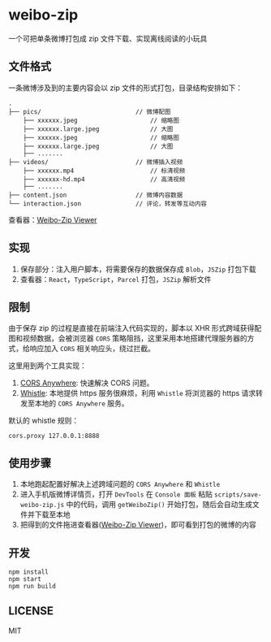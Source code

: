 # weibo-zip
一个可把单条微博打包成 zip 文件下载、实现离线阅读的小玩具

## 文件格式
一条微博涉及到的主要内容会以 zip 文件的形式打包，目录结构安排如下：
```
.
├── pics/                          // 微博配图
    ├── xxxxxx.jpeg                    // 缩略图
    ├── xxxxxx.large.jpeg              // 大图
    ├── xxxxxx.jpeg                    // 缩略图
    ├── xxxxxx.large.jpeg              // 大图
    ├── .......
├── videos/                        // 微博插入视频
    ├── xxxxxx.mp4                     // 标清视频
    ├── xxxxxx-hd.mp4                  // 高清视频
    ├── .......
├── content.json                   // 微博内容数据
└── interaction.json               // 评论，转发等互动内容
```

查看器：[Weibo-Zip Viewer](https://zgq354.github.io/weibo-zip/)

## 实现
1. 保存部分：注入用户脚本，将需要保存的数据保存成 `Blob`，`JSZip` 打包下载
2. 查看器：`React`，`TypeScript`，`Parcel` 打包，`JSZip` 解析文件

## 限制
由于保存 zip 的过程是直接在前端注入代码实现的，脚本以 XHR 形式跨域获得配图和视频数据，会被浏览器 `CORS` 策略阻挡，这里采用本地搭建代理服务器的方式，给响应加入 `CORS` 相关响应头，绕过拦截。

这里用到两个工具实现：
1. [CORS Anywhere](https://github.com/Rob--W/cors-anywhere/): 快速解决 CORS 问题。
2. [Whistle](https://github.com/avwo/whistle): 本地提供 https 服务很麻烦，利用 `Whistle` 将浏览器的 https 请求转发至本地的 `CORS Anywhere` 服务。

默认的 whistle 规则：
```
cors.proxy 127.0.0.1:8888
```

## 使用步骤
1. 本地跑起配置好解决上述跨域问题的 `CORS Anywhere` 和 `Whistle`
2. 进入手机版微博详情页，打开 `DevTools` 在 `Console 面板` 粘贴 `scripts/save-weibo-zip.js` 中的代码，调用 `getWeiboZip()` 开始打包，随后会自动生成文件并下载至本地
3. 把得到的文件拖进查看器([Weibo-Zip Viewer](https://zgq354.github.io/weibo-zip/))，即可看到打包的微博的内容

## 开发
```
npm install
npm start
npm run build
```

## LICENSE
MIT
